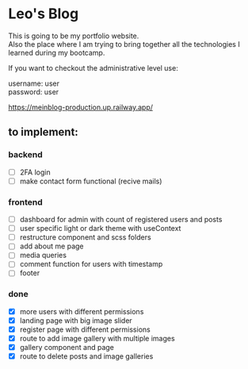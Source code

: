 # Leo's Blog
This is going to be my portfolio website.<br />
Also the place where I am trying to bring together all the technologies I learned during my bootcamp.

If you want to checkout the administrative  level use:

username: user <br/>
password: user


https://meinblog-production.up.railway.app/

## to implement:
### backend
- [ ] 2FA login
- [ ] make contact form functional (recive mails)

### frontend
- [ ] dashboard for admin with count of registered users and posts
- [ ] user specific light or dark theme with useContext
- [ ] restructure component and scss folders
- [ ] add about me page
- [ ] media queries
- [ ] comment function for users with timestamp
- [ ] footer

### done
- [x] more users with different permissions
- [x] landing page with big image slider
- [x] register page with different permissions
- [x] route to add image gallery with multiple images
- [x] gallery component and page
- [x] route to delete posts and image galleries